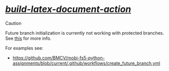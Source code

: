 # *[build-latex-document-action](https://github.com/kostrykin/build-latex-document-action)*

> [!CAUTION]
> Future branch initialization is currently not working with protected branches. See [this](https://github.com/orgs/community/discussions/13836) for more info.

For examples see:
- <https://github.com/BMCV/mobi-fs5-python-assignments/blob/current/.github/workflows/create_future_branch.yml>